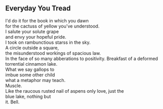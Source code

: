 Everyday You Tread
------------------
I'd do it for the book in which you dawn  
for the cactuss of yellow you've understood.  
I salute your solute grape  
and envy your hopeful pride.  
I took on rambunctious starss in the sky.  
A circle outside a square,  
the misunderstood workings of spacious law.  
In the face of so many abberations to positivity. Breakfast of a deformed torrential cinnamon lake.  
What we say gallops to  
imbue some other child  
what a metaphor may teach.  
Muscle.  
Like the raucous rusted nail of aspens only love, just the  
blue lake, nothing but  
it. Bell.  
